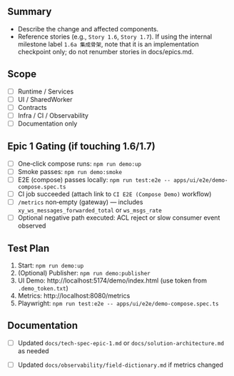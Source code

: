 ## Summary

- Describe the change and affected components.
- Reference stories (e.g., `Story 1.6`, `Story 1.7`). If using the internal milestone label `1.6a 集成骨架`, note that it is an implementation checkpoint only; do not renumber stories in docs/epics.md.

## Scope

- [ ] Runtime / Services
- [ ] UI / SharedWorker
- [ ] Contracts
- [ ] Infra / CI / Observability
- [ ] Documentation only

## Epic 1 Gating (if touching 1.6/1.7)

- [ ] One‑click compose runs: `npm run demo:up`
- [ ] Smoke passes: `npm run demo:smoke`
- [ ] E2E (compose) passes locally: `npm run test:e2e -- apps/ui/e2e/demo-compose.spec.ts`
- [ ] CI job succeeded (attach link to `CI E2E (Compose Demo)` workflow)
- [ ] `/metrics` non‑empty (gateway) — includes `xy_ws_messages_forwarded_total` or `ws_msgs_rate`
- [ ] Optional negative path executed: ACL reject or slow consumer event observed

## Test Plan

1. Start: `npm run demo:up`
2. (Optional) Publisher: `npm run demo:publisher`
3. UI Demo: http://localhost:5174/demo/index.html (use token from `.demo_token.txt`)
4. Metrics: http://localhost:8080/metrics
5. Playwright: `npm run test:e2e -- apps/ui/e2e/demo-compose.spec.ts`

## Documentation

- [ ] Updated `docs/tech-spec-epic-1.md` or `docs/solution-architecture.md` as needed
- [ ] Updated `docs/observability/field-dictionary.md` if metrics changed

